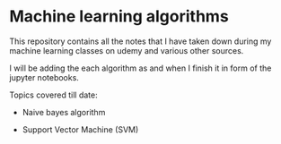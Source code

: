 # Machine learning algorithms

This repository contains all the notes that I have taken down during my machine learning classes on udemy and various other sources.

I will be adding the each algorithm as and when I finish it in form of the jupyter notebooks. 

Topics covered till date:

- Naive bayes algorithm

- Support Vector Machine (SVM)